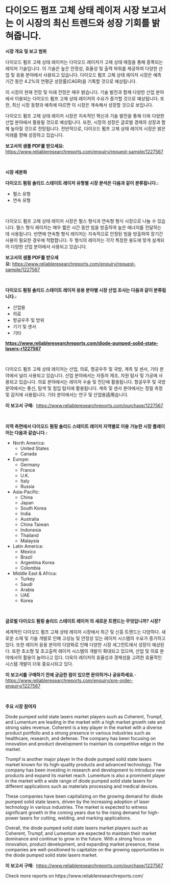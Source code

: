 <p><h1>다이오드 펌프 고체 상태 레이저 시장 보고서는 이 시장의 최신 트렌드와 성장 기회를 밝혀줍니다.</h1></p><p><strong>시장 개요 및 보고 범위</strong></p>
<p><p>다이오드 펌프 고체 상태 레이저는 다이오드 레이저가 고체 상태 매질을 통해 증폭되는 레이저 기술입니다. 이 기술은 높은 안정성, 효율성 및 출력 파워를 제공하여 다양한 산업 및 응용 분야에서 사용되고 있습니다. 다이오드 펌프 고체 상태 레이저 시장은 예측 기간 동안 4.2%의 연평균 성장률(CAGR)을 기록할 것으로 예상됩니다. </p><p>이 시장의 현재 전망 및 미래 전망은 매우 밝습니다. 기술 발전과 함께 다양한 산업 분야에서 이용되는 다이오드 펌프 고체 상태 레이저의 수요가 증가할 것으로 예상됩니다. 또한, 최신 시장 동향과 예측에 따르면 이 시장은 계속해서 성장할 것으로 보입니다.</p><p>다이오드 펌프 고체 상태 레이저 시장은 지속적인 혁신과 기술 발전을 통해 더욱 다양한 산업 분야에서 활용될 것으로 예상됩니다. 또한, 시장의 성장은 글로벌 경제의 성장과 함께 높아질 것으로 전망됩니다. 전반적으로, 다이오드 펌프 고체 상태 레이저 시장은 밝은 미래를 향해 성장하고 있습니다.</p></p>
<p><strong>보고서의 샘플 PDF를 받으세요:</strong> <a href="https://www.reliableresearchreports.com/enquiry/request-sample/1227567">https://www.reliableresearchreports.com/enquiry/request-sample/1227567</a></p>
<p>&nbsp;</p>
<p><strong>시장 세분화</strong></p>
<p><strong>다이오드 펌핑 솔리드 스테이트 레이저 유형별 시장 분석은 다음과 같이 분류됩니다.:</strong></p>
<p><ul><li>펄스 유형</li><li>연속 유형</li></ul></p>
<p>&nbsp;</p>
<p><p>다이오드 펌프 고체 상태 레이저 시장은 펄스 형식과 연속형 형식 시장으로 나눌 수 있습니다. 펄스 형식 레이저는 매우 짧은 시간 동안 빔을 방출하여 높은 에너지를 전달하는 데 사용됩니다. 반면에 연속형 형식 레이저는 지속적으로 안정된 빔을 방출하여 장기간 사용이 필요한 경우에 적합합니다. 두 형식의 레이저는 각각 특정한 용도에 맞게 설계되어 다양한 산업 분야에서 사용되고 있습니다.</p></p>
<p><strong>보고서의 샘플 PDF를 받으세요:</strong>&nbsp;<a href="https://www.reliableresearchreports.com/enquiry/request-sample/1227567">https://www.reliableresearchreports.com/enquiry/request-sample/1227567</a></p>
<p>&nbsp;</p>
<p><strong> 다이오드 펌핑 솔리드 스테이트 레이저 응용 분야별 시장 산업 조사는 다음과 같이 분류됩니다.:</strong></p>
<p><ul><li>산업용</li><li>의료</li><li>항공우주 및 방위</li><li>기기 및 센서</li><li>기타</li></ul></p>
<p><strong><a href="https://www.reliableresearchreports.com/diode-pumped-solid-state-lasers-r1227567">https://www.reliableresearchreports.com/diode-pumped-solid-state-lasers-r1227567</a></strong></p>
<p>&nbsp;</p>
<p><p>다이오드 펌프 고체 상태 레이저는 산업, 의료, 항공우주 및 국방, 계측 및 센서, 기타 분야에서 널리 사용되고 있습니다. 산업 분야에서는 자동차 제조, 자원 탐사 및 가공에 사용되고 있습니다. 의료 분야에서는 레이저 수술 및 진단에 활용됩니다. 항공우주 및 국방 분야에서는 통신, 탐색 및 침입 탐지에 활용됩니다. 계측 및 센서 분야에서는 정밀 측정 및 감지에 사용됩니다. 기타 분야에서는 연구 및 산업용适用습니다.</p></p>
<p><strong>이 보고서 구매:</strong>&nbsp; <a href="https://www.reliableresearchreports.com/purchase/1227567">https://www.reliableresearchreports.com/purchase/1227567</a></p>
<p>&nbsp;</p>
<p><strong>지역 측면에서 다이오드 펌핑 솔리드 스테이트 레이저 지역별로 이용 가능한 시장 플레이어는 다음과 같습니다.:</strong></p>
<p><ul>
    <li>
        North America:
        <ul>
            <li>United States</li>
            <li>Canada</li>
        </ul>
    </li>
    <li>
        Europe:
        <ul>
            <li>Germany</li>
            <li>France</li>
            <li>U.K.</li>
            <li>Italy</li>
            <li>Russia</li>
        </ul>
    </li>
    <li>
        Asia-Pacific:
        <ul>
            <li>China</li>
            <li>Japan</li>
            <li>South Korea</li>
            <li>India</li>
            <li>Australia</li>
            <li>China Taiwan</li>
            <li>Indonesia</li>
            <li>Thailand</li>
            <li>Malaysia</li>
        </ul>
    </li>
    <li>
        Latin America:
        <ul>
            <li>Mexico</li>
            <li>Brazil</li>
            <li>Argentina Korea</li>
            <li>Colombia</li>
        </ul>
    </li>
    <li>
        Middle East & Africa:
        <ul>
            <li>Turkey</li>
            <li>Saudi</li>
            <li>Arabia</li>
            <li>UAE</li>
            <li>Korea</li>
        </ul>
    </li>
    </ul></p>
<p>&nbsp;</p>
<p><strong>글로벌 다이오드 펌핑 솔리드 스테이트 레이저 의 새로운 트렌드는 무엇입니까? 시장?</strong></p>
<p><p>세계적인 다이오드 펌프 고체 상태 레이저 시장에서 최근 및 신흥 트렌드는 다양하다. 새로운 소재 및 기술 개발로 인해 고성능 및 안정성 있는 레이저 시스템의 수요가 증가하고 있다. 또한 레이저 응용 분야의 다양화로 인해 다양한 시장 세그먼트에서 성장이 예상된다. 또한 초소형 및 초고출력 레이저 시스템의 개발이 확대되고 있으며, 산업 및 의료 분야에서의 활용이 늘어나고 있다. 더욱이 레이저의 효율성과 경제성을 고려한 효율적인 시스템 개발이 더욱 중요시되고 있다.</p></p>
<p><strong>이 보고서를 구매하기 전에 궁금한 점이 있으면 문의하거나 공유하세요.</strong>- <a href="https://www.reliableresearchreports.com/enquiry/pre-order-enquiry/1227567">https://www.reliableresearchreports.com/enquiry/pre-order-enquiry/1227567</a></p>
<p>&nbsp;</p>
<p><strong>주요 시장 참여자</strong></p>
<p><p>Diode pumped solid state lasers market players such as Coherent, Trumpf, and Lumentum are leading in the market with a high market growth rate and strong sales revenue. Coherent is a key player in the market with a diverse product portfolio and a strong presence in various industries such as healthcare, research, and defense. The company has been focusing on innovation and product development to maintain its competitive edge in the market.</p><p>Trumpf is another major player in the diode pumped solid state lasers market known for its high-quality products and advanced technology. The company has been investing in research and development to introduce new products and expand its market reach. Lumentum is also a prominent player in the market with a wide range of diode pumped solid state lasers for different applications such as materials processing and medical devices.</p><p>These companies have been capitalizing on the growing demand for diode pumped solid state lasers, driven by the increasing adoption of laser technology in various industries. The market is expected to witness significant growth in the coming years due to the rising demand for high-power lasers for cutting, welding, and marking applications.</p><p>Overall, the diode pumped solid state lasers market players such as Coherent, Trumpf, and Lumentum are expected to maintain their market dominance and continue to grow in the future. With a strong focus on innovation, product development, and expanding market presence, these companies are well-positioned to capitalize on the growing opportunities in the diode pumped solid state lasers market.</p></p>
<p><strong>이 보고서 구매:</strong>&nbsp;&nbsp;<a href="https://www.reliableresearchreports.com/purchase/1227567">https://www.reliableresearchreports.com/purchase/1227567</a></p>
<p>Check more reports on https://www.reliableresearchreports.com/</p>